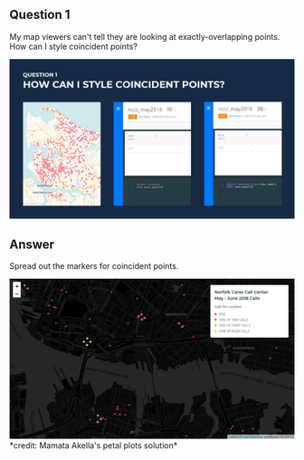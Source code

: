 ## Question 1
My map viewers can't tell they are looking at exactly-overlapping points. How can I style coincident points?

<img src="../img/coincident_points_1.png" alt="Coincident points problem" />

## Answer 
Spread out the markers for coincident points.

<img src="../img/coincident_points_2.png" alt="Coincident points petal plots" />
*credit: Mamata Akella's petal plots solution*




